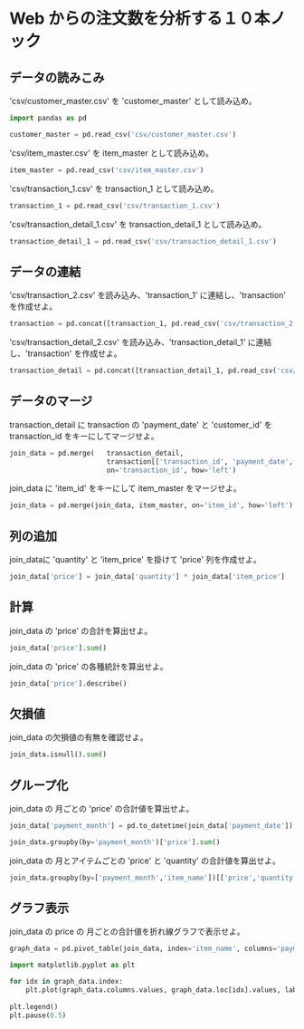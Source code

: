 # Web からの注文数を分析する１０本ノック

## データの読みこみ


'csv/customer_master.csv' を 'customer_master' として読み込め。

```python
import pandas as pd

customer_master = pd.read_csv('csv/customer_master.csv')
```

'csv/item_master.csv' を item_master として読み込め。

```python
item_master = pd.read_csv('csv/item_master.csv')
```

'csv/transaction_1.csv' を transaction_1 として読み込め。
```python
transaction_1 = pd.read_csv('csv/transaction_1.csv')  
```

'csv/transaction_detail_1.csv' を transaction_detail_1 として読み込め。
```python
transaction_detail_1 = pd.read_csv('csv/transaction_detail_1.csv')
```


## データの連結
'csv/transaction_2.csv' を読み込み、'transaction_1' に連結し、'transaction' を作成せよ。

```python
transaction = pd.concat([transaction_1, pd.read_csv('csv/transaction_2.csv')], ignore_index=True) 
```

'csv/transaction_detail_2.csv' を読み込み、'transaction_detail_1' に連結し、'transaction' を作成せよ。


```python
transaction_detail = pd.concat([transaction_detail_1, pd.read_csv('csv/transaction_detail_2.csv')], ignore_index=True) 
```


## データのマージ
transaction_detail に transaction の 'payment_date' と 'customer_id' を transaction_id をキーにしてマージせよ。

```python
join_data = pd.merge(   transaction_detail,  
                        transaction[['transaction_id', 'payment_date', 'customer_id']], 
                        on='transaction_id', how='left')  
```

join_data に 'item_id' をキーにして item_master をマージせよ。

```python
join_data = pd.merge(join_data, item_master, on='item_id', how='left')
```

## 列の追加

join_dataに 'quantity' と 'item_price' を掛けて 'price' 列を作成せよ。

```python
join_data['price'] = join_data['quantity'] * join_data['item_price']
```

## 計算
join_data の 'price' の合計を算出せよ。

```python
join_data['price'].sum()
```

join_data の 'price' の各種統計を算出せよ。
```python
join_data['price'].describe()
```

## 欠損値
join_data の欠損値の有無を確認せよ。
```python
join_data.isnull().sum()
```
## グループ化
join_data の 月ごとの 'price' の合計値を算出せよ。

```python
join_data['payment_month'] = pd.to_datetime(join_data['payment_date']).dt.strftime('%Y%m')  

join_data.groupby(by='payment_month')['price'].sum()
```

join_data の 月とアイテムごとの 'price' と 'quantity' の合計値を算出せよ。

```python
join_data.groupby(by=['payment_month','item_name'])[['price','quantity']].sum() 
```

## グラフ表示
join_data の price の 月ごとの合計値を折れ線グラフで表示せよ。

```python
graph_data = pd.pivot_table(join_data, index='item_name', columns='payment_month', values='price', aggfunc='sum')

import matplotlib.pyplot as plt

for idx in graph_data.index: 
    plt.plot(graph_data.columns.values, graph_data.loc[idx].values, label=idx) 
    
plt.legend()
plt.pause(0.5)
```